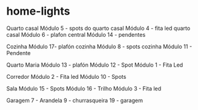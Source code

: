 # home-lights
Quarto casal
Módulo 5 - spots do quarto casal
Módulo 4 - fita led quarto casal
Módulo 6 - plafon central
Módulo 14 - pendentes

Cozinha
Módulo 17- plafón cozinha
Módulo 8 - spots cozinha
Módulo 11 - Pendente

Quarto Maria
Módulo 13 - plafón
Módulo 12 - Spot
Módulo 1 - Fita Led

Corredor
Módulo 2 - Fita led
Módulo 10 - Spots

Sala
Módulo 15 - Spots
Módulo 16 - Trilho
Módulo 3 - Fita led

Garagem
7 - Arandela
9 - churrasqueira
19 - garagem
